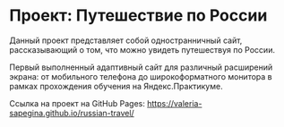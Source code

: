 # Проект: Путешествие по России
Данный проект представляет собой одностранничный сайт, рассказывающий о том, что можно увидеть путешествуя по России.

Первый выполненный адаптивный сайт для различный расширений экрана: от мобильного телефона до широкоформатного монитора в рамках прохождения обучения на Яндекс.Практикуме.

Ссылка на проект на GitHub Pages: https://valeria-sapegina.github.io/russian-travel/

